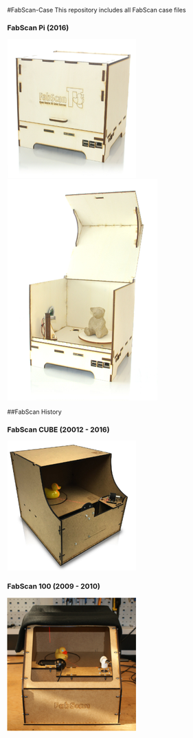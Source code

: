 #FabScan-Case
This repository includes all FabScan case files

### FabScan Pi (2016)

<img width="300" src="doc/images/FabScanPI_closed.jpg">
<img width="350" src="doc/images/FabScanPi_opened.jpg">

##FabScan History

### FabScan CUBE (20012 - 2016)
<img width="300" src="doc/images/FabScanCube.jpg">


### FabScan 100 (2009 - 2010)
<img width="300" src="doc/images/FabScan100.png">
<br>

